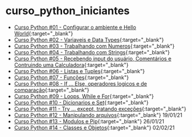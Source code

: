# curso_python_iniciantes

- [Curso Python #01 - Configurar o ambiente e Hello World](https://youtu.be/Jk4kuuwLThA){:target="_blank"}
- [Curso Python #02 - Variaveis e Data Types](https://youtu.be/p1jB2xQuXFU){:target="_blank"}
- [Curso Python #03 - Trabalhando com Numeros](https://youtu.be/Q29XB7TIhBI){:target="_blank"}
- [Curso Python #04 - Trabalhando com Strings](https://youtu.be/QpEM1cRz1LQ){:target="_blank"}
- [Curso Python #05 - Recebendo input do usuário, Comentários e Contruindo uma Calculadora](https://youtu.be/i8MCRfA411M){:target="_blank"}
- [Curso Python #06 - Listas e Tuples](https://youtu.be/5gqpc-nCq7w){:target="_blank"}
- [Curso Python #07 - Funções](https://youtu.be/kYnPpUn8_kA){:target="_blank"}
- [Curso Python #08 - If ... Else, operadores logicos e de comparação](https://youtu.be/LvzbitCIURg){:target="_blank"}
- [Curso Python #09 - Loops, While e For](https://youtu.be/o-1ciQ_I8-4){:target="_blank"}
- [Curso Python #10 - Dicionarios e Set](https://youtu.be/7uVwpmuw4Yg){:target="_blank"}
- [Curso Python #11 - Try ... except, tratando exceções](https://youtu.be/U0n7CZXGZGE){:target="_blank"}
- [Curso Python #12 - Manipulando arquivos](#){:target="_blank"} 19/01/21
- [Curso Python #13 - Modulos e Pip](#){:target="_blank"} 26/01/21
- [Curso Python #14 - Classes e Objetos](#){:target="_blank"} 02/02/21